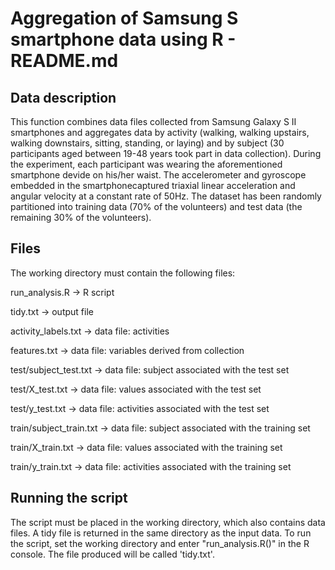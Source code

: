 # Aggregation of Samsung S smartphone data using R - README.md

## Data description
This function combines data files collected from Samsung Galaxy S II smartphones and aggregates data by activity (walking, walking upstairs, walking downstairs, sitting, standing, or laying) and by subject (30 participants aged between 19-48 years took part in data collection). During the experiment, each participant was wearing the aforementioned smartphone devide on his/her waist. The accelerometer and gyroscope embedded in the smartphonecaptured triaxial linear acceleration and angular velocity at a constant rate of 50Hz. The dataset has been randomly partitioned into training data (70% of the volunteers) and test data (the remaining 30% of the volunteers).

## Files
The working directory must contain the following files:

run_analysis.R -> R script

tidy.txt -> output file

activity_labels.txt -> data file: activities

features.txt -> data file: variables derived from collection

test/subject_test.txt -> data file: subject    associated with the test set

test/X_test.txt -> data file: values     associated with the test set

test/y_test.txt -> data file: activities associated with the test set

train/subject_train.txt -> data file: subject    associated with the training set

train/X_train.txt -> data file: values     associated with the training set

train/y_train.txt -> data file: activities associated with the training set

## Running the script
The script must be placed in the working directory, which also contains data files. A tidy file is returned in the same directory as the input data. To run the script, set the working directory and enter "run_analysis.R()" in the R console. The file produced will be called 'tidy.txt'.
